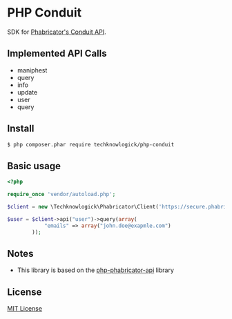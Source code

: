 # PHP Conduit

SDK for [Phabricator's Conduit API](https://secure.phabricator.com/book/phabricator/article/conduit/).

## Implemented API Calls

* maniphest
 * query
 * info
 * update
* user
 * query

## Install

```bash
$ php composer.phar require techknowlogick/php-conduit
```

## Basic usage

```php
<?php

require_once 'vendor/autoload.php';

$client = new \Techknowlogick\Phabricator\Client('https://secure.phabricator.com', 'PHAB_TOKEN');

$user = $client->api("user")->query(array(
            "emails" => array("john.doe@exapmle.com")
        ));

```

## Notes

- This library is based on the [php-phabricator-api](https://github.com/sethington/php-phabricator-api) library

## License

[MIT License](http://en.wikipedia.org/wiki/MIT_License)
